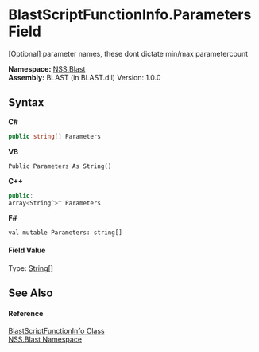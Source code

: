 # BlastScriptFunctionInfo.Parameters Field
 

[Optional] parameter names, these dont dictate min/max parametercount

**Namespace:**&nbsp;<a href="88b55311-4a89-0894-e27a-e157e443c7f7">NSS.Blast</a><br />**Assembly:**&nbsp;BLAST (in BLAST.dll) Version: 1.0.0

## Syntax

**C#**<br />
``` C#
public string[] Parameters
```

**VB**<br />
``` VB
Public Parameters As String()
```

**C++**<br />
``` C++
public:
array<String^>^ Parameters
```

**F#**<br />
``` F#
val mutable Parameters: string[]
```


#### Field Value
Type: <a href="https://docs.microsoft.com/dotnet/api/system.string" target="_blank" rel="noopener noreferrer">String</a>[]

## See Also


#### Reference
<a href="35bc9cb6-da4c-534d-4c2a-2a3eef40d203">BlastScriptFunctionInfo Class</a><br /><a href="88b55311-4a89-0894-e27a-e157e443c7f7">NSS.Blast Namespace</a><br />